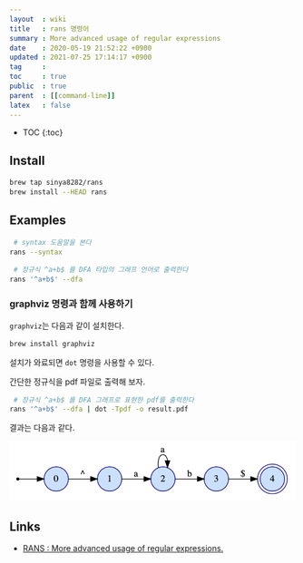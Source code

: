 ```yaml
---
layout  : wiki
title   : rans 명령어
summary : More advanced usage of regular expressions
date    : 2020-05-19 21:52:22 +0900
updated : 2021-07-25 17:14:17 +0900
tag     : 
toc     : true
public  : true
parent  : [[command-line]]
latex   : false
---
```

* TOC
{:toc}

## Install

```sh
brew tap sinya8282/rans
brew install --HEAD rans
```

## Examples

```sh
 # syntax 도움말을 본다
rans --syntax
```

```sh
 # 정규식 ^a+b$ 를 DFA 타입의 그래프 언어로 출력한다
rans '^a+b$' --dfa
```

### graphviz 명령과 함께 사용하기

`graphviz`는 다음과 같이 설치한다.

```sh
brew install graphviz
```

설치가 와료되면 `dot` 명령을 사용할 수 있다.

간단한 정규식을 pdf 파일로 출력해 보자.

```sh
 # 정규식 ^a+b$ 를 DFA 그래프로 표현한 pdf를 출력한다
rans '^a+b$' --dfa | dot -Tpdf -o result.pdf
```

결과는 다음과 같다.

![image]( /resource/wiki/rans-cmd/82329213-eb423280-9a1b-11ea-935e-928cad14a748.png )


## Links

- [RANS : More advanced usage of regular expressions.]( http://sinya8282.github.io/RANS/ )

